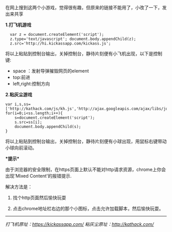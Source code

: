 在网上搜到这两个小游戏，觉得很有趣，但原来的链接不能用了，小改了一下，发出来共享

**1.打飞机游戏**


      var z = document.createElement('script'); 
      z.type='text/javascript'; document.body.appendChild(z);
      z.src='http://hi.kickassapp.com/kickass.js'; 
      

将以上粘贴到控制台输出，关掉控制台，静待片刻便有小飞机出现，以下是控制键:

 - space ：发射导弹摧毁网页的element
 - top:前进
 - left,right:控制方向

**2.粘灰尘游戏**


    var i,s,ss=['http://kathack.com/js/kh.js','http://ajax.googleapis.com/ajax/libs/jquery/1.5.1/jquery.min.js'];
    for(i=0;i<ss.length;i++){
    	s=document.createElement('script');
    	s.src=ss[i];
    	document.body.appendChild(s);
    }
    

将以上粘贴到控制台输出，关掉控制台，静待片刻便有小球出现，用鼠标右键带动小球向前滚动。

**\*提示\***

由于浏览器的安全限制，在https页面上默认不能对http请求资源，chrome上你会出现'Mixed Content'的报错提示.


解决方法是：

 1. 找个http页面然后愉快玩耍
 
 2. 点击chrome地址栏右边的那个小图标，点击允许加载脚本，然后愉快玩耍。



----------


*打飞机原址：https://kickassapp.com/
粘灰尘原址：http://kathack.com/*

